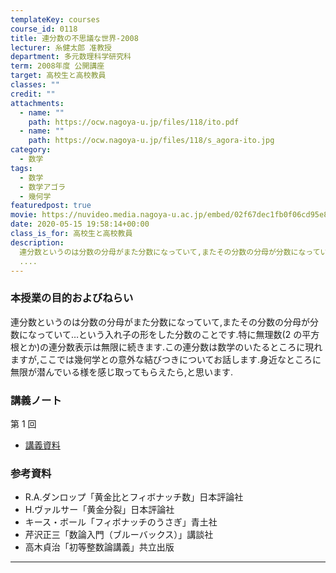```yaml
---
templateKey: courses
course_id: 0118
title: 連分数の不思議な世界-2008
lecturer: 糸健太郎 准教授
department: 多元数理科学研究科
term: 2008年度 公開講座
target: 高校生と高校教員
classes: ""
credit: ""
attachments:
  - name: ""
    path: https://ocw.nagoya-u.jp/files/118/ito.pdf
  - name: ""
    path: https://ocw.nagoya-u.jp/files/118/s_agora-ito.jpg
category:
  - 数学
tags:
  - 数学
  - 数学アゴラ
  - 幾何学
featuredpost: true
movie: https://nuvideo.media.nagoya-u.ac.jp/embed/02f67dec1fb0f06cd95e8045ff9e85f4d7f44042
date: 2020-05-15 19:58:14+00:00
class_is_for: 高校生と高校教員
description:
  連分数というのは分数の分母がまた分数になっていて,またその分数の分母が分数になっていて…という入れ子の形をした分数のことです.特に無理数(2の平方根とか)の連分数表示は無限に続きます.この連分数は数学のいたるところに現れますが,ここでは幾何学との意外な結びつきについてお話します.身近なところに無限が潜んでいる様を感じ取ってもらえたら,と思います.
  ....
---
```


### 本授業の目的およびねらい

連分数というのは分数の分母がまた分数になっていて,またその分数の分母が分数になっていて…という入れ子の形をした分数のことです.特に無理数(2 の平方根とか)の連分数表示は無限に続きます.この連分数は数学のいたるところに現れますが,ここでは幾何学との意外な結びつきについてお話します.身近なところに無限が潜んでいる様を感じ取ってもらえたら,と思います.

### 講義ノート

第 1 回

- [講義資料](https://ocw.nagoya-u.jp/files/118/ito.pdf)

### 参考資料

- R.A.ダンロップ「黄金比とフィボナッチ数」日本評論社
- H.ヴァルサー「黄金分裂」日本評論社
- キース・ボール「フィボナッチのうさぎ」青土社
- 芹沢正三「数論入門（ブルーバックス）」講談社
- 高木貞治「初等整数論講義」共立出版

---
